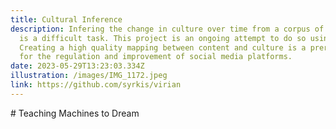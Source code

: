 ```yaml
---
title: Cultural Inference
description: Infering the change in culture over time from a corpus of text
  is a difficult task. This project is an ongoing attempt to do so using deep learning.
  Creating a high quality mapping between content and culture is a prerequisite
  for the regulation and improvement of social media platforms.
date: 2023-05-29T13:23:03.334Z
illustration: /images/IMG_1172.jpeg
link: https://github.com/syrkis/virian
---
```

\# Teaching Machines to Dream